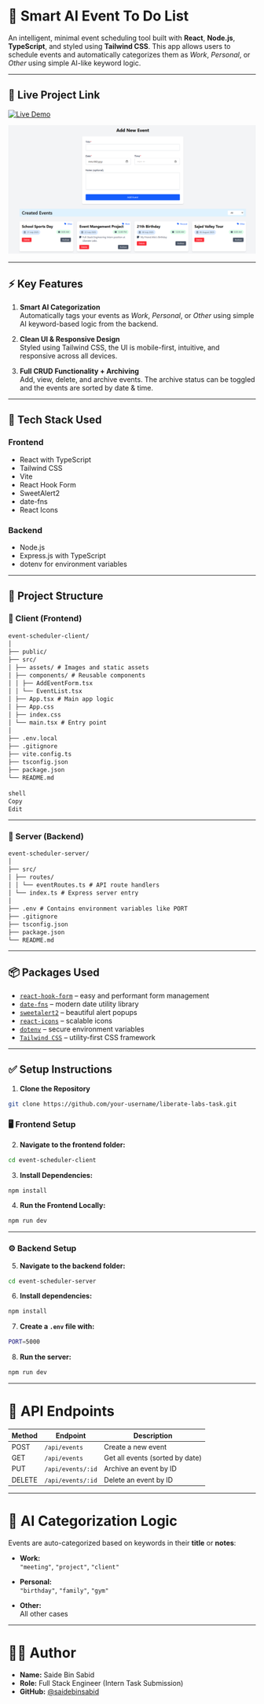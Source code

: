 # 📅 Smart AI Event To Do List

An intelligent, minimal event scheduling tool built with **React**, **Node.js**, **TypeScript**, and styled using **Tailwind CSS**. This app allows users to schedule events and automatically categorizes them as _Work_, _Personal_, or _Other_ using simple AI-like keyword logic.

---

## 🚀 Live Project Link
[![Live Demo](https://img.shields.io/badge/Live%20Demo-%20-%2300C853?style=for-the-badge&logo=appveyor)](https://event-management-liberate-lab.netlify.app/)

![Smart AI Event To Do List Banner](https://github.com/saidebinsabid/liberate-labs-task/blob/main/event-management-liberate-lab.netlify.app_.png)

---

## ⚡ Key Features

1. **Smart AI Categorization**  
   Automatically tags your events as _Work_, _Personal_, or _Other_ using simple AI keyword-based logic from the backend.

2. **Clean UI & Responsive Design**  
   Styled using Tailwind CSS, the UI is mobile-first, intuitive, and responsive across all devices.

3. **Full CRUD Functionality + Archiving**  
   Add, view, delete, and archive events. The archive status can be toggled and the events are sorted by date & time.

---

## 🧠 Tech Stack Used

### Frontend

- React with TypeScript
- Tailwind CSS
- Vite
- React Hook Form
- SweetAlert2
- date-fns
- React Icons

### Backend

- Node.js
- Express.js with TypeScript
- dotenv for environment variables

---

## 📁 Project Structure

### 🔷 Client (Frontend)

```
event-scheduler-client/
│
├── public/
├── src/
│ ├── assets/ # Images and static assets
│ ├── components/ # Reusable components
│ │ ├── AddEventForm.tsx
│ │ └── EventList.tsx
│ ├── App.tsx # Main app logic
│ ├── App.css
│ ├── index.css
│ └── main.tsx # Entry point
│
├── .env.local
├── .gitignore
├── vite.config.ts
├── tsconfig.json
├── package.json
└── README.md

shell
Copy
Edit
```
---

### 🔷 Server (Backend)
```
event-scheduler-server/
│
├── src/
│ ├── routes/
│ │ └── eventRoutes.ts # API route handlers
│ └── index.ts # Express server entry
│
├── .env # Contains environment variables like PORT
├── .gitignore
├── tsconfig.json
├── package.json
└── README.md
```


---

## 📦 Packages Used

- [`react-hook-form`](https://react-hook-form.com/) – easy and performant form management
- [`date-fns`](https://date-fns.org/) – modern date utility library
- [`sweetalert2`](https://sweetalert2.github.io/) – beautiful alert popups
- [`react-icons`](https://react-icons.github.io/react-icons/) – scalable icons
- [`dotenv`](https://www.npmjs.com/package/dotenv) – secure environment variables
- [`Tailwind CSS`](https://tailwindcss.com/) – utility-first CSS framework

---

## ✅ Setup Instructions

1. **Clone the Repository**

```bash
git clone https://github.com/your-username/liberate-labs-task.git
```

### 🖥 Frontend Setup

2. **Navigate to the frontend folder:**

```bash
cd event-scheduler-client
```

3. **Install Dependencies:**
```bash
npm install
```
4. **Run the Frontend Locally:**
```bash
npm run dev
```
---

### ⚙ Backend Setup
5. **Navigate to the backend folder:**
```bash
cd event-scheduler-server
```
6. **Install dependencies:**
```bash
npm install
```
7. **Create a `.env` file with:**
```bash
PORT=5000
```
8. **Run the server:**
```bash
npm run dev
```
---
# 📡 API Endpoints

| Method | Endpoint           | Description               |
|--------|--------------------|---------------------------|
| POST   | `/api/events`      | Create a new event         |
| GET    | `/api/events`      | Get all events (sorted by date) |
| PUT    | `/api/events/:id`  | Archive an event by ID     |
| DELETE | `/api/events/:id`  | Delete an event by ID      |

---

# 🧠 AI Categorization Logic

Events are auto-categorized based on keywords in their **title** or **notes**:

- **Work:**  
  `"meeting"`, `"project"`, `"client"`

- **Personal:**  
  `"birthday"`, `"family"`, `"gym"`

- **Other:**  
  All other cases

---

# 👨‍💻 Author

- **Name:** Saide Bin Sabid  
- **Role:** Full Stack Engineer (Intern Task Submission)  
- **GitHub:** [@saidebinsabid](https://github.com/saidebinsabid)

